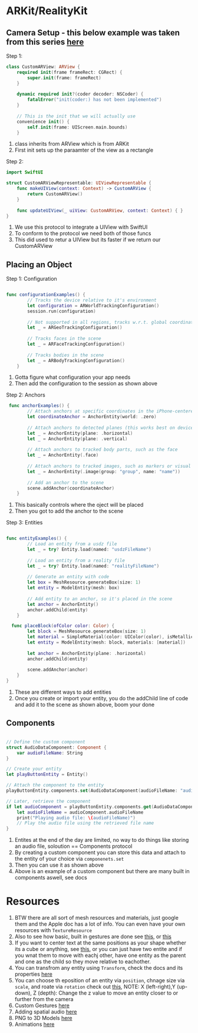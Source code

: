 # ARKit/RealityKit

## Camera Setup - this below example was taken from this series [here](https://www.youtube.com/watch?v=lamIxNozxv4)

Step 1:

```swift
class CustomARView: ARView {
    required init(frame frameRect: CGRect) {
        super.init(frame: frameRect)
    }
    
    dynamic required init?(coder decoder: NSCoder) {
        fatalError("init(coder:) has not been implemented")
    }
    
    // This is the init that we will actually use
    convenience init() {
        self.init(frame: UIScreen.main.bounds)
    }

```

1. class inherits from ARView which is from ARKit
2. First init sets up the paraamter of the view as a rectangle

Step 2:

```swift
import SwiftUI

struct CustomARViewRepresentable: UIViewRepresentable {
    func makeUIView(context: Context) -> CustomARView {
        return CustomARView()
    }
    
    func updateUIView(_ uiView: CustomARView, context: Context) { }
}
```

1. We use this protocol to integrate a UIView with SwiftUI
2. To conform to the protocol we need both of those funcs
3. This did used to retur a UIView but its faster if we return our CustomARView

## Placing an Object

Step 1: Configuration

```swift

func configurationExamples() {
        // Tracks the device relative to it's environment
        let configuration = ARWorldTrackingConfiguration()
        session.run(configuration)
        
        // Not supported in all regions, tracks w.r.t. global coordinates
        let _ = ARGeoTrackingConfiguration()
        
        // Tracks faces in the scene
        let _ = ARFaceTrackingConfiguration()
        
        // Tracks bodies in the scene
        let _ = ARBodyTrackingConfiguration()
    }

```

1. Gotta figure what configuration your app needs
2. Then add the configuration to the session as shown above


Step 2: Anchors

```swift
 func anchorExamples() {
        // Attach anchors at specific coordinates in the iPhone-centered coordinate system
        let coordinateAnchor = AnchorEntity(world: .zero)
        
        // Attach anchors to detected planes (this works best on devices with a LIDAR sensor)
        let _ = AnchorEntity(plane: .horizontal)
        let _ = AnchorEntity(plane: .vertical)
        
        // Attach anchors to tracked body parts, such as the face
        let _ = AnchorEntity(.face)
        
        // Attach anchors to tracked images, such as markers or visual codes
        let _ = AnchorEntity(.image(group: "group", name: "name"))
        
        // Add an anchor to the scene
        scene.addAnchor(coordinateAnchor)
    }
```
1. This basically controls where the oject will be placed
2. Then you got to add the anchor to the scene

Step 3: Entities

```swift

func entityExamples() {
        // Load an entity from a usdz file
        let _ = try? Entity.load(named: "usdzFileName")
        
        // Load an entity from a reality file
        let _ = try? Entity.load(named: "realityFileName")
        
        // Generate an entity with code
        let box = MeshResource.generateBox(size: 1)
        let entity = ModelEntity(mesh: box)
        
        // Add entity to an anchor, so it's placed in the scene
        let anchor = AnchorEntity()
        anchor.addChild(entity)
    }

  func placeBlock(ofColor color: Color) {
        let block = MeshResource.generateBox(size: 1)
        let material = SimpleMaterial(color: UIColor(color), isMetallic: false)
        let entity = ModelEntity(mesh: block, materials: [material])
        
        let anchor = AnchorEntity(plane: .horizontal)
        anchor.addChild(entity)
        
        scene.addAnchor(anchor)
    }
}

```

1. These are different ways to add entities
2. Once you create or import your entity, you do the addChild line of code and add it to the scene as shown above, boom your done


## Components

```swift

// Define the custom component
struct AudioDataComponent: Component {
    var audioFileName: String
}

// Create your entity
let playButtonEntity = Entity()

// Attach the component to the entity
playButtonEntity.components.set(AudioDataComponent(audioFileName: "audio1.mp3"))

// Later, retrieve the component
if let audioComponent = playButtonEntity.components.get(AudioDataComponent.self) {
    let audioFileName = audioComponent.audioFileName
    print("Playing audio file: \(audioFileName)")
    // Play the audio file using the retrieved file name
}

```
1. Entites at the end of the day are limited, no way to do things like storing an audio file, soloution == Components protocol
2. By creating a custom component you can store this data and attach to the entity of your choice via `componenets.set`
3. Then you can use it as shown above
4. Above is an example of a custom component but there are many built in components aswell, see docs
   

# Resources
1. BTW there are all sort of mesh resources and materials, just google them and the Apple doc has a lot of info. You can even have your own resources with `TextureResource`
2. Also to see how basic, built in gestures are done see [this](https://medium.com/@itsuki.enjoy/ios-swift-handle-3d-gestures-with-arkit-realitykit-3f7fd1609c54), or [this](https://www.youtube.com/watch?v=0yiF6I0JtiM)
3. If you want to center text at the same positions as your shape whether its a cube or anything, see [this](https://stackoverflow.com/questions/67716279/how-to-make-text-to-have-the-same-position-and-orientation-as-box), or you can just have two entite and if you wnat them to move with eachj other, have one entity as the parent and one as the child so they move relative to eachother.
4. You can transfrom any entity using `Transform`, check the docs and its properties [here](https://developer.apple.com/documentation/realitykit/transform)
5. You can choose th eposition of an entity via `position`, chnage size via `scale`, and roate via `rotation` check out [this](https://www.delasign.com/blog/how-to-set-the-position-scale-or-rotation-of-a-model-in-realitykit/), NOTE: X (left-right),Y (up-down), Z (depth): Change the z value to move an entity closer to or further from the camera
6. Custom Gestures [here](https://www.createwithswift.com/adding-custom-gestures-to-an-ar-application-with-swiftui/)
7. Adding spatial audio [here](https://www.createwithswift.com/adding-spatial-audio-to-an-entity-with-realitykit/)
8. PNG to 3D Models [here](https://www.reddit.com/r/3Dprinting/comments/bgu3xj/how_to_convert_a_logo_to_a_3d_model_easily_import/)
9. Animations [here](https://www.createwithswift.com/play-an-animation-in-realitykit/)


